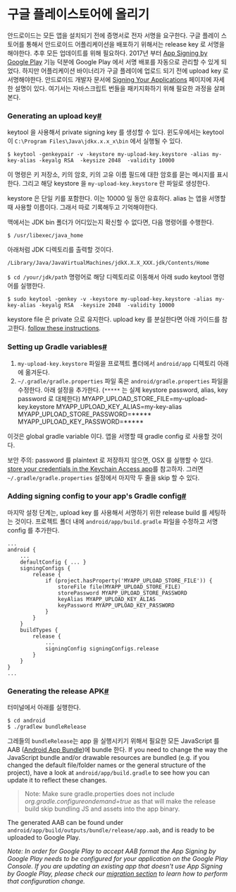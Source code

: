 # 구글 플레이스토어에 올리기

안드로이드는 모든 앱을 설치되기 전에 증명서로 전자 서명을 요구한다. 구글 플레이 스토어를 통해서 안드로이드 어플리케이션을 배포하기 위해서는 release key 로 서명을 해야한다. 추후 모든 업데이트를 위해 필요하다. 2017년 부터  [App Signing by Google Play](https://developer.android.com/studio/publish/app-signing#app-signing-google-play)  기능 덕분에 Google Play 에서 서명 배포를 자동으로 관리할 수 있게 되었다. 하지만 어플리케이션 바이너리가 구글 플레이에 업로드 되기 전에 upload key 로 서명해야한다. 
안드로이드 개발자 문서에  [Signing Your Applications](https://developer.android.com/tools/publishing/app-signing.html) 페이지에 자세한 설명이 있다. 여기서는 자바스크립트 번들을 패키지화하기 위해 필요한 과정을 살펴본다.

### Generating an upload key[#](https://reactnative.dev/docs/getting-started#generating-an-upload-key "Direct link to heading")

keytool 을 사용해서 private signing key 를 생성할 수 있다. 윈도우에서는 keytool 이 `C:\Program Files\Java\jdkx.x.x_x\bin` 에서 실행될 수 있다. 

```
$ keytool -genkeypair -v -keystore my-upload-key.keystore -alias my-key-alias -keyalg RSA  -keysize 2048  -validity 10000
```
이 명령은 키 저장소, 키의 암호, 키의 고유 이름 필드에 대한 암호를 묻는 메시지를 표시한다. 그리고 해당 keystore 을   `my-upload-key.keystore` 란 파일로 생성한다.

keystore 은 단일 키를 포함한다. 이는 10000 일 동안 유효하다. alias 는 앱을 서명할 때 사용할 이름이다. 그래서 따로 기록해두고 기억해야한다.

맥에서는 JDK bin 폴더가 어디있는지 확신할 수 없다면, 다음 명령어를 수행한다.

```
$ /usr/libexec/java_home
```
아래처럼 JDK 디렉토리를 출력할 것이다. 

```
/Library/Java/JavaVirtualMachines/jdkX.X.X_XXX.jdk/Contents/Home
```

`$ cd /your/jdk/path` 명령어로 해당 디렉토리로 이동해서 아래 sudo keytool 명령어를 실행한다. 

```
$ sudo keytool -genkey -v -keystore my-upload-key.keystore -alias my-key-alias -keyalg RSA  -keysize 2048  -validity 10000
```
keystore file 은 private 으로 유지한다. upload key 를 분실한다면 아래 가이드를 참고한다.
[follow these instructions](https://support.google.com/googleplay/android-developer/answer/7384423#reset).


### Setting up Gradle variables[#](https://reactnative.dev/docs/getting-started#setting-up-gradle-variables "Direct link to heading")

1. `my-upload-key.keystore` 파일을 프로젝트 폴더에서 `android/app` 디렉토리 아래에 옮겨둔다.
2. `~/.gradle/gradle.properties` 파일 혹은 `android/gradle.properties` 파일을 수정한다. 아래 설정을 추가한다. (`*****` 는 실제 keystore password, alias, key password 로 대체한다)
MYAPP_UPLOAD_STORE_FILE=my-upload-key.keystore
MYAPP_UPLOAD_KEY_ALIAS=my-key-alias
MYAPP_UPLOAD_STORE_PASSWORD=*****
MYAPP_UPLOAD_KEY_PASSWORD=*****

이것은 global gradle variable 이다. 앱을 서명할 때 gradle config 로 사용할 것이다. 

보안 주의: password 를 plaintext 로 저장하지 않으면, OSX 를 실행할 수 있다.  [store your credentials in the Keychain Access app](https://pilloxa.gitlab.io/posts/safer-passwords-in-gradle/)를 참고하자. 그러면 `~/.gradle/gradle.properties` 설정에서 마지막 두 줄을 skip 할 수 있다. 

### Adding signing config to your app's Gradle config[#](https://reactnative.dev/docs/getting-started#adding-signing-config-to-your-apps-gradle-config "Direct link to heading")

마지막 설정 단계는, upload key 를 사용해서 서명하기 위한 release build 를 세팅하는 것이다.
프로젝트 폴더 내에 `android/app/build.gradle` 파일을 수정하고 서명 config 를 추가한다.

```
...
android {
    ...
    defaultConfig { ... }
    signingConfigs {
        release {
            if (project.hasProperty('MYAPP_UPLOAD_STORE_FILE')) {
                storeFile file(MYAPP_UPLOAD_STORE_FILE)
                storePassword MYAPP_UPLOAD_STORE_PASSWORD
                keyAlias MYAPP_UPLOAD_KEY_ALIAS
                keyPassword MYAPP_UPLOAD_KEY_PASSWORD
            }
        }
    }
    buildTypes {
        release {
            ...
            signingConfig signingConfigs.release
        }
    }
}
...
```

### Generating the release APK[#](https://reactnative.dev/docs/getting-started#generating-the-release-apk "Direct link to heading")

터미널에서 아래를 실행한다.
```
$ cd android
$ ./gradlew bundleRelease
```
그레들의 `bundleRelease`는 app 을 실행시키기 위해서 필요한 모든 JavaScript 를 AAB ([Android App Bundle](https://developer.android.com/guide/app-bundle))에 bundle 한다. 
If you need to change the way the JavaScript bundle and/or drawable resources are bundled (e.g. if you changed the default file/folder names or the general structure of the project), have a look at  `android/app/build.gradle`  to see how you can update it to reflect these changes.

> Note: Make sure gradle.properties does not include  _org.gradle.configureondemand=true_  as that will make the release build skip bundling JS and assets into the app binary.

The generated AAB can be found under  `android/app/build/outputs/bundle/release/app.aab`, and is ready to be uploaded to Google Play.

_Note: In order for Google Play to accept AAB format the App Signing by Google Play needs to be configured for your application on the Google Play Console. If you are updating an existing app that doesn't use App Signing by Google Play, please check our  [migration section](https://reactnative.dev/docs/getting-started#migrating-old-android-react-native-apps-to-use-app-signing-by-google-play)  to learn how to perform that configuration change._
<!--stackedit_data:
eyJoaXN0b3J5IjpbNjc3NzU4NTI5LDE0MDMyMzQ0NDEsLTIwMT
YzNTU0MjcsMzIzMDE0MTM3LC0zMTk2NzUzOTAsLTEyMzUwOTM1
NzgsNzMwOTk4MTE2XX0=
-->